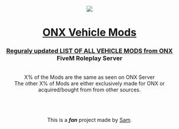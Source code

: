  <p align="center">
    <img src="https://i.imgur.com/zAffnnr.png">
</p>
  
<h1> <div align="center"><a href="https://yungsamd17.github.io/onx-carmods/">ONX Vehicle Mods</div> </h1>

<div align="center">
  <h3><b>Reguraly updated LIST OF ALL VEHICLE MODS from <a href="https://onx.gg">ONX</a> FiveM Roleplay Server</b></h3>
<br>
  X% of the Mods are the same as seen on ONX Server
  <br>
  The other X% of Mods are either exclusively made for ONX or acquired/bought from from other sources.
  <br>
  <br>
  <br>
  <br>
  <p>This is a <b><em>fan</em></b> project made by <a href="https://yungsamd17.github.io/">Sam</a>.</p>
</div>
